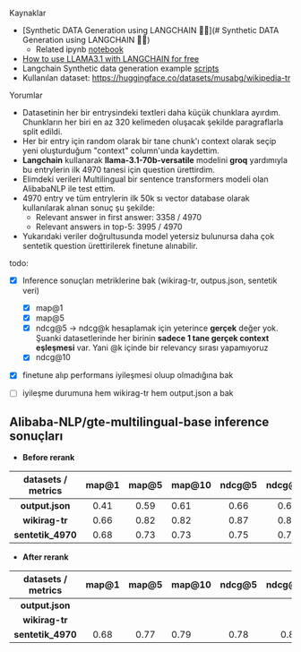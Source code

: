 Kaynaklar
- [Synthetic DATA Generation using LANGCHAIN 🦜️🔗](# Synthetic DATA Generation using LANGCHAIN 🦜️🔗)
	- Related ipynb [notebook](https://github.com/sudarshan-koirala/youtube-stuffs/blob/main/langchain/synthetic_data_generation.ipynb)
- [How to use LLAMA3.1 with LANGCHAIN for free](https://www.youtube.com/watch?v=jP2llR7ZtwM)
- Langchain Synthetic data generation example [scripts](https://python.langchain.com/v0.1/docs/use_cases/data_generation/)
- Kullanılan dataset: https://huggingface.co/datasets/musabg/wikipedia-tr


Yorumlar
- Datasetinin her bir entrysindeki textleri daha küçük chunklara ayırdım. Chunkların her biri en az 320 kelimeden oluşacak şekilde paragraflarla split edildi.
- Her bir entry için random olarak bir tane chunk'ı context olarak seçip yeni oluşturduğum "context" column'unda kaydettim.
- **Langchain** kullanarak **llama-3.1-70b-versatile** modelini **groq** yardımıyla bu entrylerin ilk 4970 tanesi için question ürettirdim. 
- Elimdeki verileri Multilingual bir sentence transformers modeli olan AlibabaNLP ile test ettim.
- 4970 entry ve tüm entrylerin ilk 50k sı vector database olarak kullanılarak alınan sonuç şu şekilde:
	- Relevant answer in first answer:  3358 / 4970
	- Relevant answers in top-5:  3995 / 4970
- Yukarıdaki veriler doğrultusunda model yetersiz bulunursa daha çok sentetik question ürettirilerek finetune alınabilir.


todo:
- [x] Inference sonuçları metriklerine bak (wikirag-tr, outpus.json, sentetik veri)
	- [x] map@1 
	- [x] map@5 
	- [x] ndcg@5 -> ndcg@k hesaplamak için yeterince **gerçek** değer yok. Şuanki datasetlerinde her birinin **sadece 1 tane gerçek context eşleşmesi** var. Yani @k içinde bir relevancy sırası yapamıyoruz
	- [x] ndcg@10 
- [x] finetune alıp performans iyileşmesi oluup olmadığına bak
- [ ] iyileşme durumuna hem wikirag-tr hem output.json a bak


## Alibaba-NLP/gte-multilingual-base inference sonuçları

- **Before rerank**

| **datasets / metrics** | **map@1** | **map@5** | map@10 | **ndcg@5** | **ndcg@10** |
| :--------------------: | :-------: | :-------: | ------ | :--------: | :---------: |
|    **output.json**     |   0.41    |   0.59    | 0.61   |    0.66    |    0.69     |
|     **wikirag-tr**     |   0.66    |   0.82    | 0.82   |    0.87    |    0.87     |
|   **sentetik_4970**    |   0.68    |   0.73    | 0.73   |    0.75    |    0.76     |

- **After rerank**

| **datasets / metrics** | **map@1** | **map@5** | map@10 | **ndcg@5** | **ndcg@10** |
| :--------------------: | :-------: | :-------: | ------ | :--------: | :---------: |
|    **output.json**     |           |           |        |            |             |
|     **wikirag-tr**     |           |           |        |            |             |
|   **sentetik_4970**    |   0.68    |   0.77    | 0.79   |    0.78    |     0.8     |

